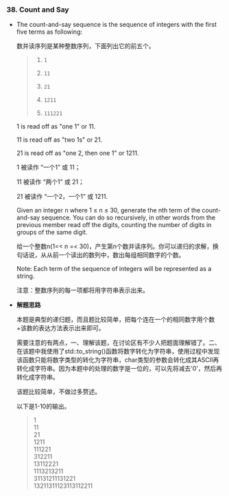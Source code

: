 ### 38. Count and Say

* The count-and-say sequence is the sequence of            integers with the first five terms as following:

  数并读序列是某种整数序列，下面列出它的前五个。

  >1.     1
  >2.     11
  >3.     21
  >4.     1211
  >5.     111221

  1 is read off as "one 1" or 11.

  11 is read off as "two 1s" or 21.

  21 is read off as "one 2, then one 1" or 1211.

  1 被读作 “一个1” 或 11；

  11 被读作 “两个1” 或 21；

  21 被读作 “一个2，一个1” 或 1211.

  Given an integer n where 1 ≤ n ≤ 30, generate the nth term of the count-and-say sequence. You can do so recursively, in other words from the previous member read off the digits, counting the number of digits in groups of the same digit.

  给一个整数n(1=< n =< 30)，产生第n个数并读序列。你可以递归的求解，换句话说，从从前一个读出的数列中，数出每组相同数字的个数。

  Note: Each term of the sequence of integers will be represented as a string.

  注意：整数序列的每一项都将用字符串表示出来。

* **解题思路**
  
  本题是典型的递归题，而且题比较简单，把每个连在一个的相同数字用个数+该数的表达方法表示出来即可。

  需要注意的有两点，一、理解该题，在讨论区有不少人把题面理解错了。二、在该题中我使用了std::to_string()函数将数字转化为字符串，使用过程中发现该函数只能将数字类型的转化为字符串，char类型的参数会转化成其ASCII再转化成字符串。因为本题中的处理的数字是一位的，可以先将减去'0'，然后再转化成字符串。

  该题比较简单，不做过多赘述。

  以下是1-10的输出。

  >1<br>
  >11<br>
  >21<br>
  >1211<br>
  >111221<br>
  >312211<br>
  >13112221<br>
  >1113213211<br>
  >31131211131221<br>
  >13211311123113112211<br>